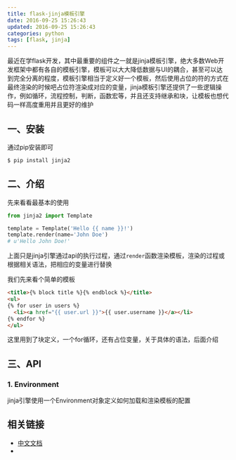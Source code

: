 ```yaml
---
title: flask-jinja模板引擎
date: 2016-09-25 15:26:43
updated: 2016-09-25 15:26:43
categories: python
tags: [flask, jinja]
---
```


最近在学flask开发，其中最重要的组件之一就是jinja模板引擎，绝大多数Web开发框架中都有各自的模板引擎，模板可以大大降低数据与UI的耦合，甚至可以达到完全分离的程度，模板引擎相当于定义好一个模板，然后使用占位的符的方式在最终渲染的时候吧占位符渲染成对应的变量，jinja模板引擎还提供了一些逻辑操作，例如循环，流程控制，判断，函数宏等，并且还支持继承和块，让模板也想代码一样高度重用并且更好的维护

<!-- more -->
## 一、安装
通过pip安装即可
```bash
$ pip install jinja2
```

## 二、介绍
先来看看最基本的使用
```python
from jinja2 import Template

template = Template('Hello {{ name }}!')
template.render(name='John Doe')
# u'Hello John Doe!'
```
上面只是jinja引擎通过api的执行过程，通过`render`函数渲染模板，渲染的过程或根据相关语法，把相应的变量进行替换

我们先来看个简单的模板
```html
<title>{% block title %}{% endblock %}</title>
<ul>
{% for user in users %}
  <li><a href="{{ user.url }}">{{ user.username }}</a></li>
{% endfor %}
</ul>
```
这里用到了块定义，一个for循环，还有占位变量，关于具体的语法，后面介绍

## 三、API
### 1. Environment
jinja引擎使用一个Environment对象定义如何加载和渲染模板的配置


## 相关链接
* [中文文档](http://docs.jinkan.org/docs/jinja2/)
*
